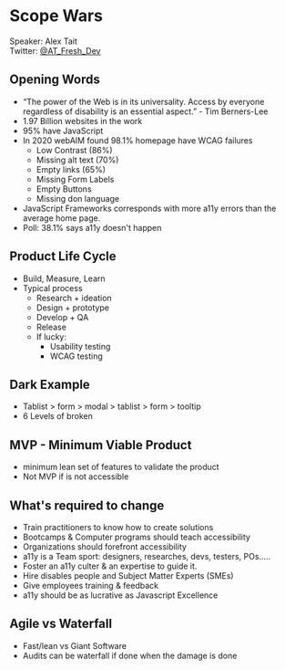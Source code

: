 # Scope Wars
Speaker: Alex Tait  
Twitter: [@AT_Fresh_Dev](https://twitter.com/AT_Fresh_Dev)

## Opening Words
- “The power of the Web is in its universality. Access by everyone regardless of disability is an essential aspect.” - Tim Berners-Lee
- 1.97 Billion websites in the work
- 95% have JavaScript
- In 2020 webAIM found 98.1% homepage have WCAG failures
    - Low Contrast (86%)
    - Missing alt text (70%)
    - Empty links (65%)
    - Missing Form Labels
    - Empty Buttons
    - Missing don language
- JavaScript Frameworks corresponds with more a11y errors than the average home page.
- Poll: 38.1% says a11y doesn't happen


## Product Life Cycle
- Build, Measure, Learn
- Typical process
    - Research + ideation
    - Design + prototype
    - Develop + QA
    - Release
    - If lucky:
        - Usability testing
        - WCAG testing

## Dark Example
- Tablist > form > modal > tablist > form > tooltip
- 6 Levels of broken


## MVP - Minimum Viable Product
- minimum lean set of features to validate the product
- Not MVP if is not accessible

## What's required to change
- Train practitioners to know how to create solutions
- Bootcamps & Computer programs should teach accessibility
- Organizations should forefront accessibility
- a11y is a Team sport: designers, researches, devs, testers, POs.....
- Foster an a11y culter & an expertise to guide it.
- Hire disables people and Subject Matter Experts (SMEs)
- Give employees training & feedback
- a11y should be as lucrative as Javascript Excellence

## Agile vs Waterfall
- Fast/lean vs Giant Software
- Audits can be waterfall if done when the damage is done